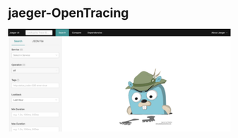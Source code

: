 # jaeger-OpenTracing
![image](https://github.com/siangyeh8818/jaeger-OpenTracing/blob/master/ui-image.png)
